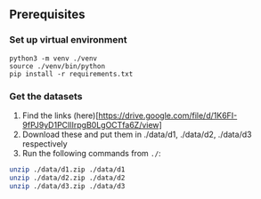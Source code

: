 ## Prerequisites

### Set up virtual environment
```
python3 -m venv ./venv
source ./venv/bin/python
pip install -r requirements.txt
```

### Get the datasets
1. Find the links (here)[https://drive.google.com/file/d/1K6FI-9fPJ9yD1PCIlIrpgB0LgOCTfa6Z/view]
2. Download these and put them in ./data/d1, ./data/d2, ./data/d3 respectively
3. Run the following commands from `./`:
```bash
unzip ./data/d1.zip ./data/d1
unzip ./data/d2.zip ./data/d2
unzip ./data/d3.zip ./data/d3
```
